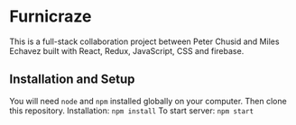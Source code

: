 # Furnicraze
This is a full-stack collaboration project between Peter Chusid and Miles Echavez built with React, Redux, JavaScript, CSS and firebase.

## Installation and Setup
You will need `node` and `npm` installed globally on your computer. Then clone this repository.
Installation:
`npm install`
To start server:
`npm start`
